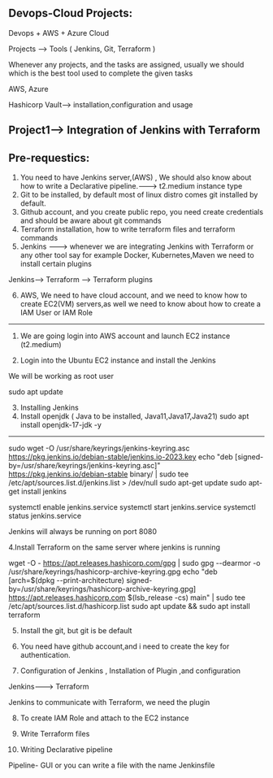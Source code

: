 

Devops-Cloud Projects:
--------------------------------------------

Devops + AWS + Azure Cloud

Projects --> Tools ( Jenkins, Git, Terraform ) 

Whenever any projects, and the tasks are assigned, usually we should which is the best tool used to complete the given tasks

AWS, Azure

Hashicorp Vault--> installation,configuration and usage

Project1--> Integration of Jenkins with Terraform
------------------------------------------------
Pre-requestics:
-----------------------------------------------------------------------------------------------
1. You need to have Jenkins server,(AWS) , We should also know about how to write a Declarative pipeline.---> t2.medium instance type
2. Git to be installed, by default most of linux distro comes git installed by default.
3. Github account, and you create public repo, you need create credentials and should be aware about git commands
4. Terraform installation, how to write terraform files and terraform commands
5. Jenkins ---> whenever we are integrating Jenkins with Terraform or any other tool say for example Docker, Kubernetes,Maven we need to install certain plugins

Jenkins--> Terraform --> Terraform plugins

6. AWS, We need to have cloud account, and we need to know how to create EC2(VM) servers,as well we need to know about how to create a IAM User or IAM Role
-----------------------------------------------------------------------------------------------

1. We are going login into AWS account and launch EC2 instance (t2.medium)

2. Login into the Ubuntu EC2 instance and install the Jenkins

We will be working as root user

sudo apt update

3. Installing Jenkins
1. Install openjdk ( Java to be installed, Java11,Java17,Java21)
sudo apt install openjdk-17-jdk -y
----------------------------------
sudo wget -O /usr/share/keyrings/jenkins-keyring.asc \
  https://pkg.jenkins.io/debian-stable/jenkins.io-2023.key
echo "deb [signed-by=/usr/share/keyrings/jenkins-keyring.asc]" \
  https://pkg.jenkins.io/debian-stable binary/ | sudo tee \
  /etc/apt/sources.list.d/jenkins.list > /dev/null
sudo apt-get update
sudo apt-get install jenkins

systemctl enable jenkins.service
systemctl start jenkins.service
systemctl status jenkins.service

Jenkins will always be running on port 8080

4.Install Terraform on the same server where jenkins is running 

wget -O - https://apt.releases.hashicorp.com/gpg | sudo gpg --dearmor -o /usr/share/keyrings/hashicorp-archive-keyring.gpg
echo "deb [arch=$(dpkg --print-architecture) signed-by=/usr/share/keyrings/hashicorp-archive-keyring.gpg] https://apt.releases.hashicorp.com $(lsb_release -cs) main" | sudo tee /etc/apt/sources.list.d/hashicorp.list
sudo apt update && sudo apt install terraform

5. Install the git, but git is be default 

6. You need have github account,and i need to create the key for authentication.


7. Configuration of Jenkins , Installation of Plugin ,and configuration

Jenkins---> Terraform 

Jenkins to communicate with Terraform, we need the plugin

8. To create IAM Role and attach to the EC2 instance

9. Write Terraform files 

10. Writing Declarative pipeline 

Pipeline- GUI  or you can write a file with the name Jenkinsfile

